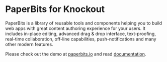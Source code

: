 # PaperBits for Knockout

PaperBits is a library of reusable tools and components helping you to build web apps with great content authoring experience for your users. It includes in-place editing, advanced drag & drop interface, text-proofing, real-time collaboration, off-line capabilities, push-notifications and many other modern features.

Please check out the demo at [paperbits.io](https://paperbits.io) and read [documentation](https://github.com/paperbits/paperbits-knockout/wiki).

